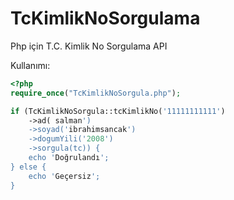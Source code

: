 # TcKimlikNoSorgulama
Php için T.C. Kimlik No Sorgulama API

Kullanımı:

```php
<?php
require_once("TcKimlikNoSorgula.php");

if (TcKimlikNoSorgula::tcKimlikNo('11111111111')
    ->ad( salman')
    ->soyad('ibrahimsancak')
    ->dogumYili('2008')
    ->sorgula(tc)) {
    echo 'Doğrulandı';
} else {
    echo 'Geçersiz';
}
```
